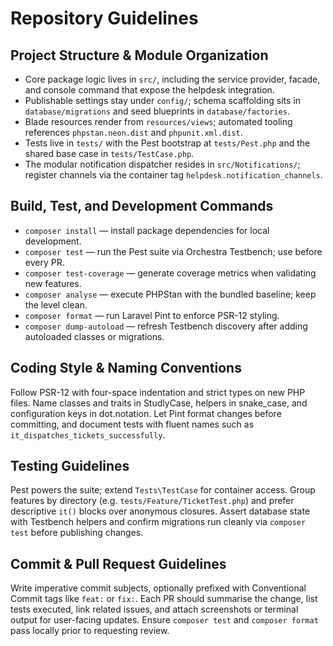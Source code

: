 # Repository Guidelines

## Project Structure & Module Organization
- Core package logic lives in `src/`, including the service provider, facade, and console command that expose the helpdesk integration.
- Publishable settings stay under `config/`; schema scaffolding sits in `database/migrations` and seed blueprints in `database/factories`.
- Blade resources render from `resources/views`; automated tooling references `phpstan.neon.dist` and `phpunit.xml.dist`.
- Tests live in `tests/` with the Pest bootstrap at `tests/Pest.php` and the shared base case in `tests/TestCase.php`.
- The modular notification dispatcher resides in `src/Notifications/`; register channels via the container tag `helpdesk.notification_channels`.

## Build, Test, and Development Commands
- `composer install` — install package dependencies for local development.
- `composer test` — run the Pest suite via Orchestra Testbench; use before every PR.
- `composer test-coverage` — generate coverage metrics when validating new features.
- `composer analyse` — execute PHPStan with the bundled baseline; keep the level clean.
- `composer format` — run Laravel Pint to enforce PSR-12 styling.
- `composer dump-autoload` — refresh Testbench discovery after adding autoloaded classes or migrations.

## Coding Style & Naming Conventions
Follow PSR-12 with four-space indentation and strict types on new PHP files. Name classes and traits in StudlyCase, helpers in snake_case, and configuration keys in dot.notation. Let Pint format changes before committing, and document tests with fluent names such as `it_dispatches_tickets_successfully`.

## Testing Guidelines
Pest powers the suite; extend `Tests\TestCase` for container access. Group features by directory (e.g. `tests/Feature/TicketTest.php`) and prefer descriptive `it()` blocks over anonymous closures. Assert database state with Testbench helpers and confirm migrations run cleanly via `composer test` before publishing changes.

## Commit & Pull Request Guidelines
Write imperative commit subjects, optionally prefixed with Conventional Commit tags like `feat:` or `fix:`. Each PR should summarise the change, list tests executed, link related issues, and attach screenshots or terminal output for user-facing updates. Ensure `composer test` and `composer format` pass locally prior to requesting review.
